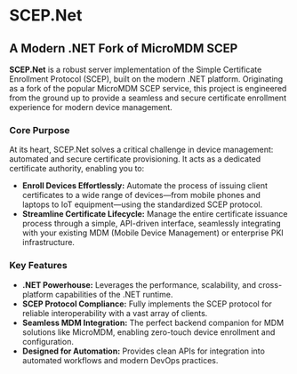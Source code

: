 # SCEP.Net

## A Modern .NET Fork of MicroMDM SCEP

**SCEP.Net** is a robust server implementation of the Simple Certificate Enrollment Protocol (SCEP), built on the modern .NET platform. Originating as a fork of the popular MicroMDM SCEP service, this project is engineered from the ground up to provide a seamless and secure certificate enrollment experience for modern device management.

### Core Purpose

At its heart, SCEP.Net solves a critical challenge in device management: automated and secure certificate provisioning. It acts as a dedicated certificate authority, enabling you to:

*   **Enroll Devices Effortlessly:** Automate the process of issuing client certificates to a wide range of devices—from mobile phones and laptops to IoT equipment—using the standardized SCEP protocol.
*   **Streamline Certificate Lifecycle:** Manage the entire certificate issuance process through a simple, API-driven interface, seamlessly integrating with your existing MDM (Mobile Device Management) or enterprise PKI infrastructure.

### Key Features

*   **.NET Powerhouse:** Leverages the performance, scalability, and cross-platform capabilities of the .NET runtime.
*   **SCEP Protocol Compliance:** Fully implements the SCEP protocol for reliable interoperability with a vast array of clients.
*   **Seamless MDM Integration:** The perfect backend companion for MDM solutions like MicroMDM, enabling zero-touch device enrollment and configuration.
*   **Designed for Automation:** Provides clean APIs for integration into automated workflows and modern DevOps practices.